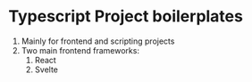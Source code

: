 # Typescript Project boilerplates

1. Mainly for frontend and scripting projects
2. Two main frontend frameworks:
   1. React
   2. Svelte